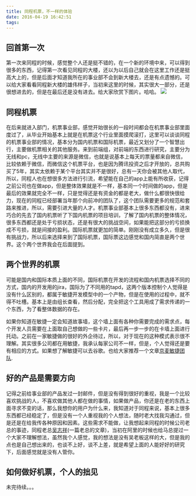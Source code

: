 ```yaml
---
title: 同程机票，不一样的体验
date: 2016-04-19 16:42:51
tags:
---
```

## 回首第一次
第一次来同程的时候，感觉整个人还是挺不错的，在一个新的环境中来，可以得到很多的东西，记得第一次看见同程的大楼，还以为以后自己就会在这里工作还是挺高大上的，但是后面才知道我所在的事业部不会到新大楼去，还是有点遗憾的。可以给大家看看同程新大楼的雄伟样子，当初来这里的时候，其实很大一部分，还是很想进去的，但是在最后还是没有进去。给大家欣赏下图片。哈哈。
![](/img/2016/04/19/ly.jpg)
## 同程机票
在后来就进入部门，机票事业部，感觉开始很长的一段时间都会在机票事业部里面度过了，从毕业开始基本上就是在机票这个行业里面摸爬滚打，这里可以谈谈同程的机票事业部的情况，基本分为国内机票和国际机票，最近又划分了一个智慧出行，主要做机票相关的其他服务。来到前端组，对前端的东西进行研究，主要分为无线和pc，无线中主要的来源是微信，也就是说基本上每天的票量都来自微信，比较依赖于微信，而微信这个机票平台，也是因为腾讯投资之后才开放的，总共购买了5年，其实太依赖于某个平台其实并不是很好，总有一天你会被其他人取代，所以，同程人也在想很多方法进行引流，希望能在自己的app上能有所收获，记得之前公司也在做app，但是整体效果就是不一样，基本同一个时间做的app，但是最后的效果就完全不一样，只是觉得还是有资金的都是老大，做什么都很快很给力，现在的同程已经部署当年那个向前冲的团队了，这个团队需要更多的规范和套路来推进，所以，需要引进大量的人才。机票事业部基本上很多东西都没有，进来巧合的先去了国内机票听了下国内机票的项目培训，了解了国内机票的整体情况，很多东西都还是处于亏损状态，还是有很大的挑战空间，如果能把这部分的亏损换成不亏损，就是间接的盈利。国际机票就更加的简单。刚刚没有成立多久，但是很有挑战力，所以后来选择来到了国际机票，国际票这边感觉和国内简直是两个世界。这个两个世界我会在后面提到。
## 两个世界的机票
可能是国内和国际本质上面的不同，国际机票在开发的流程和国内机票选择不同的方式，国内的开发用的jira，国际为了不同用的tapd，这两个版本控制个人觉得是没有什么区别的，都属于敏捷开发模型中的一个产物，但是在使用的过程中，就不得不吐槽。基本上是由组长查看，然后分配，完全把这个工具用成了需求传递的一个东西，为了看整体数据的存在。

如果你知道在敏捷一定会知道故事墙，这个墙上面有各种你需要完成的需求点，每个开发人员需要在上面取自己想做的一些卡片，最后再一步一步的在卡墙上面进行托动。之前在一家敏捷做的很好的外企待过，所以，对于现在的这种模式表示很不理解。其实很多公司都在用敏捷，我承认每家公司不一样，但是，个人觉得还是要有相应的方式。如果想了解敏捷可以去谷歌。也给大家推荐一个文章[京麦敏捷团队](http://www.wtoutiao.com/p/pc65Nw.html).

## 好的产品是需要方向
记得之前给事业部的产品发过一封邮件，但是没有得到很好的重视，我是一个比较喜欢挑战的人，不喜欢做其他人都在做的事情，如果做产品，你还是在老的东西上面寻求不变的话，那么我想你的用户为什么来，我知道对于同程来说，基本上很多东西都已经稳定了，但是没有一个人重视我的个人想法，随时老大找我沟通过，但是还是在给我传各种原因和因素。这些需求不能做，让我想起来同程的时候公司老总的事迹，同程老总[吴志祥](http://it.sohu.com/20140304/n396033550.shtml)(一篇老总的文章)，当初在阿里的时候也给马总提过一个大家不理解想法，虽然我个人感觉，我的想法是没有吴老板这样的大，但是我的点也是自己想出来的，也谈不上好，谈不上差，就是希望上面的人能好好的研究下，后面感觉就是没有人管你。

## 如何做好机票，个人的拙见
未完待续。。。
